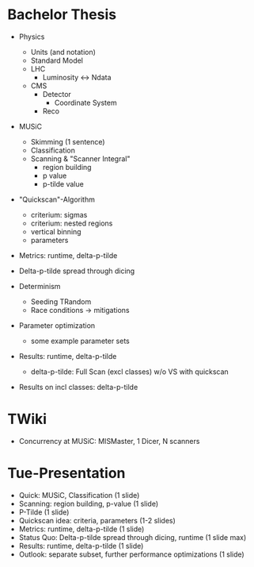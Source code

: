 Bachelor Thesis
===============

* Physics
	* Units (and notation)
	* Standard Model
	* LHC
		* Luminosity <-> Ndata
	* CMS
		* Detector
			* Coordinate System
		* Reco

* MUSiC
	* Skimming (1 sentence)
	* Classification
	* Scanning & "Scanner Integral"
		* region building
		* p value
		* p-tilde value
* "Quickscan"-Algorithm
	* criterium: sigmas
	* criterium: nested regions
	* vertical binning
	* parameters
* Metrics: runtime, delta-p-tilde

* Delta-p-tilde spread through dicing
* Determinism
	* Seeding TRandom
	* Race conditions -> mitigations
* Parameter optimization
	* some example parameter sets

* Results: runtime, delta-p-tilde
	* delta-p-tilde: Full Scan (excl classes) w/o VS with quickscan
* Results on incl classes: delta-p-tilde



TWiki
=====

* Concurrency at MUSiC: MISMaster, 1 Dicer, N scanners



Tue-Presentation
================

* Quick: MUSiC, Classification (1 slide)
* Scanning: region building, p-value (1 slide)
* P-Tilde (1 slide)
* Quickscan idea: criteria, parameters (1-2 slides)
* Metrics: runtime, delta-p-tilde (1 slide)
* Status Quo: Delta-p-tilde spread through dicing, runtime (1 slide max)
* Results: runtime, delta-p-tilde (1 slide)
* Outlook: separate subset, further performance optimizations (1 slide)
